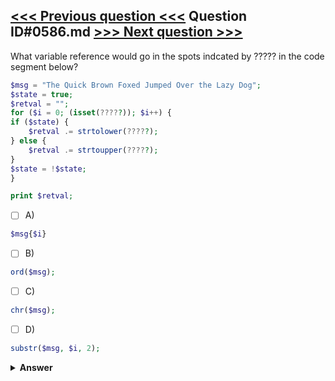 [<<< Previous question <<<](0585.md)   Question ID#0586.md   [>>> Next question >>>](0587.md)
---

What variable reference would go in the spots indcated by ????? in the code segment below?

```php
$msg = "The Quick Brown Foxed Jumped Over the Lazy Dog";
$state = true;
$retval = "";
for ($i = 0; (isset(?????)); $i++) {
if ($state) {
    $retval .= strtolower(?????);
} else {
    $retval .= strtoupper(?????);
}
$state = !$state;
}

print $retval;
```

- [ ] A)
```php
$msg{$i}
```

- [ ] B)
```php
ord($msg);
```

- [ ] C)
```php
chr($msg);
```

- [ ] D)
```php
substr($msg, $i, 2);
```


<details><summary><b>Answer</b></summary>
<p>
  Answer: <strong>A</strong>
</p>
</details>
